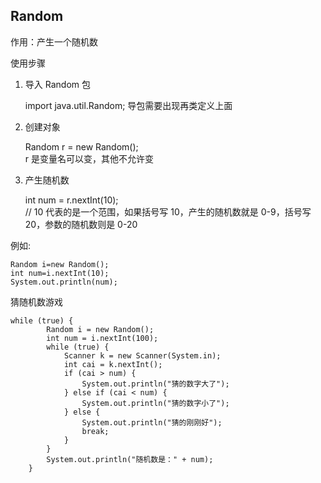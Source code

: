 ## Random

作用：产生一个随机数

使用步骤

1. 导入 Random 包

   import java.util.Random;
   导包需要出现再类定义上面

2. 创建对象

   Random r = new Random();  
   r 是变量名可以变，其他不允许变

3. 产生随机数

   int num = r.nextInt(10);  
   // 10 代表的是一个范围，如果括号写 10，产生的随机数就是 0-9，括号写 20，参数的随机数则是 0-20

例如:

    Random i=new Random();
    int num=i.nextInt(10);
    System.out.println(num);

猜随机数游戏

    while (true) {
            Random i = new Random();
            int num = i.nextInt(100);
            while (true) {
                Scanner k = new Scanner(System.in);
                int cai = k.nextInt();
                if (cai > num) {
                    System.out.println("猜的数字大了");
                } else if (cai < num) {
                    System.out.println("猜的数字小了");
                } else {
                    System.out.println("猜的刚刚好");
                    break;
                }
            }
            System.out.println("随机数是：" + num);
        }
